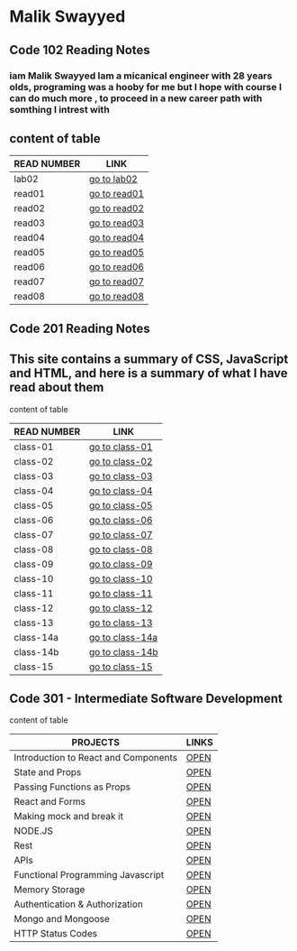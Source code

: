 # Malik Swayyed

## Code 102 Reading Notes

### iam Malik Swayyed Iam a micanical engineer with 28 years olds, programing was a hooby for me but I hope with course I can do much more , to proceed in a new career path with somthing I intrest with

## content of table

|READ NUMBER|LINK|
|------------|-------------|
|lab02|[go to lab02](lab02.md)|
|read01|[go to read01](read01.md)|
|read02|[go to read02](read02.md)|
|read03|[go to read03](read03.md)|
|read04|[go to read04](read04.md)|
|read05|[go to read05](read05.md)|
|read06|[go to read06](read06.md)|
|read07|[go to read07](read07.md)|
|read08|[go to read08](read08.md)|

## Code 201 Reading Notes

## This site contains a summary of CSS, JavaScript and HTML, and here is a summary of what I have read about them

 content of table

|READ NUMBER|LINK|
|------------|-------------|
|class-01|[go to class-01](class-01)|
|class-02|[go to class-02](class-02)|
|class-03|[go to class-03](class-03)|
|class-04|[go to class-04](class-04)|
|class-05|[go to class-05](class-05)|
|class-06|[go to class-06](class-06)|
|class-07|[go to class-07](class-07)|
|class-08|[go to class-08](class-08)|
|class-09|[go to class-09](class-09)|
|class-10|[go to class-10](class-10)|
|class-11|[go to class-11](class-11)|
|class-12|[go to class-12](class-12)|
|class-13|[go to class-13](class-13)|
|class-14a|[go to class-14a](class-14a)|
|class-14b|[go to class-14b](class-14b)|
|class-15|[go to class-15](class-15)|

## Code 301 - Intermediate Software Development

content of table


| PROJECTS                              | LINKS                |
| ------------------------------------- | ---------------------|
| Introduction to React and Components  | [OPEN](class01.md)   |
| State and Props                       | [OPEN](class02.md)   |
| Passing Functions as Props            | [OPEN](class03.md)   |
| React and Forms                       | [OPEN](class04.md)   |
| Making mock and break it              | [OPEN](class05.md)   |
| NODE.JS                               | [OPEN](class06.md)   |
| Rest                                  | [OPEN](class07.md)   |
| APIs                                  | [OPEN](class08.md)   |
| Functional Programming Javascript     | [OPEN](class09.md)   |
| Memory Storage                        | [OPEN](class10.md)   |
|Authentication & Authorization         | [OPEN](class11.md)   |
| Mongo and Mongoose                    | [OPEN](class12.md)   |
| HTTP Status Codes                     | [OPEN](class13.md)   |
